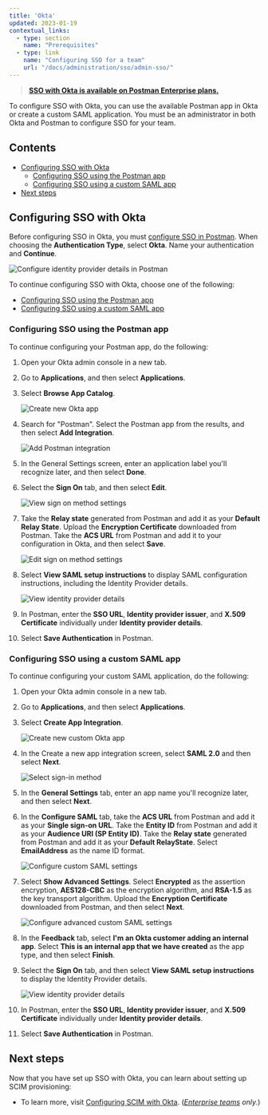 ```yaml
---
title: 'Okta'
updated: 2023-01-19
contextual_links:
  - type: section
    name: "Prerequisites"
  - type: link
    name: "Configuring SSO for a team"
    url: "/docs/administration/sso/admin-sso/"
---
```


> **[SSO with Okta is available on Postman Enterprise plans.](https://www.postman.com/pricing)**

To configure SSO with Okta, you can use the available Postman app in Okta or create a custom SAML application. You must be an administrator in both Okta and Postman to configure SSO for your team.

## Contents

* [Configuring SSO with Okta](#configuring-sso-with-okta)
    * [Configuring SSO using the Postman app](#configuring-sso-using-the-postman-app)
    * [Configuring SSO using a custom SAML app](#configuring-sso-using-a-custom-saml-app)
* [Next steps](#next-steps)

## Configuring SSO with Okta

Before configuring SSO in Okta, you must [configure SSO in Postman](/docs/administration/sso/admin-sso/). When choosing the **Authentication Type**, select **Okta**. Name your authentication and **Continue**.

<img alt="Configure identity provider details in Postman" src="https://assets.postman.com/postman-docs/v10/configure-identity-provider-v10.jpg"/>

To continue configuring SSO with Okta, choose one of the following:

* [Configuring SSO using the Postman app](#configuring-sso-using-the-postman-app)
* [Configuring SSO using a custom SAML app](#configuring-sso-using-a-custom-saml-app)

### Configuring SSO using the Postman app

To continue configuring your Postman app, do the following:

1. Open your Okta admin console in a new tab.

1. Go to **Applications**, and then select **Applications**.

1. Select **Browse App Catalog**.

    ![Create new Okta app](https://assets.postman.com/postman-docs/v10/okta-create-app-integration-v10.jpg)

1. Search for "Postman". Select the Postman app from the results, and then select **Add Integration**.

    ![Add Postman integration](https://assets.postman.com/postman-docs/v10/okta-add-postman-integration-v10.jpg)

1. In the General Settings screen, enter an application label you'll recognize later, and then select **Done**.

1. Select the **Sign On** tab, and then select **Edit**.

    ![View sign on method settings](https://assets.postman.com/postman-docs/v10/okta-edit-settings-v10.jpg)

1. Take the **Relay state** generated from Postman and add it as your **Default Relay State**. Upload the **Encryption Certificate** downloaded from Postman. Take the **ACS URL** from Postman and add it to your configuration in Okta, and then select **Save**.

    ![Edit sign on method settings](https://assets.postman.com/postman-docs/v10/okta-edit-saml-settings-v10.jpg)

1. Select **View SAML setup instructions** to display SAML configuration instructions, including the Identity Provider details.

    ![View identity provider details](https://assets.postman.com/postman-docs/v10/okta-view-saml-setup-v10-2.jpg)

1. In Postman, enter the **SSO URL**, **Identity provider issuer**, and **X.509 Certificate** individually under **Identity provider details**.

1. Select **Save Authentication** in Postman.

### Configuring SSO using a custom SAML app

To continue configuring your custom SAML application, do the following:

1. Open your Okta admin console in a new tab.

1. Go to **Applications**, and then select **Applications**.

1. Select **Create App Integration**.

    ![Create new custom Okta app](https://assets.postman.com/postman-docs/v10/okta-create-app-integration-v10.jpg)

1. In the Create a new app integration screen, select **SAML 2.0** and then select **Next**.

    ![Select sign-in method](https://assets.postman.com/postman-docs/v10/okta-select-saml-v10.jpg)

1. In the **General Settings** tab, enter an app name you'll recognize later, and then select **Next**.

1. In the **Configure SAML** tab, take the **ACS URL**  from Postman and add it as your **Single sign-on URL**. Take the **Entity ID**  from Postman and add it as your **Audience URI (SP Entity ID)**. Take the **Relay state** generated from Postman and add it as your **Default RelayState**. Select **EmailAddress** as the name ID format.

    ![Configure custom SAML settings](https://assets.postman.com/postman-docs/v10/okta-edit-custom-saml-settings-v10.jpg)

1. Select **Show Advanced Settings**. Select **Encrypted** as the assertion encryption, **AES128-CBC** as the encryption algorithm, and **RSA-1.5** as the key transport algorithm. Upload the **Encryption Certificate** downloaded from Postman, and then select **Next**.

    ![Configure advanced custom SAML settings](https://assets.postman.com/postman-docs/v10/okta-edit-custom-advanced-saml-settings-v10.jpg)

1. In the **Feedback** tab, select **I'm an Okta customer adding an internal app**. Select **This is an internal app that we have created** as the app type, and then select **Finish**.

1. Select the **Sign On** tab, and then select **View SAML setup instructions** to display the Identity Provider details.

    ![View identity provider details](https://assets.postman.com/postman-docs/v10/okta-view-custom-saml-setup-v10.jpg)

1. In Postman, enter the **SSO URL**, **Identity provider issuer**, and **X.509 Certificate** individually under **Identity provider details**.

1. Select **Save Authentication** in Postman.

## Next steps

Now that you have set up SSO with Okta, you can learn about setting up SCIM provisioning:

* To learn more, visit [Configuring SCIM with Okta](/docs/administration/scim-provisioning/configuring-scim-with-okta/). (_[Enterprise teams](https://www.postman.com/pricing/) only._)
